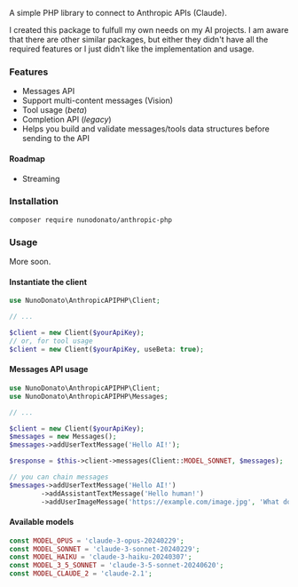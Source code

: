 A simple PHP library to connect to Anthropic APIs (Claude).

I created this package to fulfull my own needs on my AI projects. I am aware that there are other similar packages, but either they didn't have all the required features or I just didn't like the implementation and usage.

### Features
* Messages API
* Support multi-content messages (Vision)
* Tool usage (_beta_)
* Completion API (_legacy_)
* Helps you build and validate messages/tools data structures before sending to the API

#### Roadmap
* Streaming

### Installation
`composer require nunodonato/anthropic-php`

### Usage

More soon.

#### Instantiate the client

```php
use NunoDonato\AnthropicAPIPHP\Client;

// ...

$client = new Client($yourApiKey);
// or, for tool usage
$client = new Client($yourApiKey, useBeta: true);
```

#### Messages API usage

```php
use NunoDonato\AnthropicAPIPHP\Client;
use NunoDonato\AnthropicAPIPHP\Messages;

// ...

$client = new Client($yourApiKey);
$messages = new Messages();
$messages->addUserTextMessage('Hello AI!');

$response = $this->client->messages(Client::MODEL_SONNET, $messages);

// you can chain messages
$messages->addUserTextMessage('Hello AI!')
        ->addAssistantTextMessage('Hello human!')
        ->addUserImageMessage('https://example.com/image.jpg', 'What do you see here?');

```

#### Available models
```php
const MODEL_OPUS = 'claude-3-opus-20240229';
const MODEL_SONNET = 'claude-3-sonnet-20240229';
const MODEL_HAIKU = 'claude-3-haiku-20240307';
const MODEL_3_5_SONNET = 'claude-3-5-sonnet-20240620';
const MODEL_CLAUDE_2 = 'claude-2.1';
```